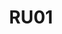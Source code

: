 ---
title: RU01
description: Square Peg Round Hole
dimension: reuse
tags:
- capabilities
- existing
- inventory
- assessment
- baseline
- landscape
- analysis
- gap
- optimisation
nav_order: 2.61
deprecated: false
requirement: If reusing existing capabilities, we **SHOULD** have confidence that
  any additional functionality required can be sensibly and cost effectively added
  to the existing service i.e. we are not bending something out of shape.
more_info: |
  Intent:
    Avoid contorting existing services beyond their intended operating / domain
    boundaries leading to fragile extensions and escalating maintenance burden.

  Evaluation checklist:
    - Functional gap analysis (features required vs provided)
    - Non-functional fit (latency, throughput, data sensitivity)
    - Extensibility path (plugin / config vs code fork)
    - Ownership & roadmap alignment
    - Upgrade / change cadence compatibility

  Fit indicators:
    - New requirements fall within published extension mechanisms
    - Performance headroom > projected 12–18 month growth
    - Roadmap includes upcoming needed capabilities

  Misfit signals:
    - Multiple invasive forks / patches required
    - Latency budget exceeded after extension spikes path length
    - Service owner unwilling to absorb additional scope

  Pitfalls:
    - Underestimating cost of supporting divergent bespoke branch
    - Silent SLA erosion due to capacity squeeze
    - Hidden coupling to internal data models not meant for external use
examples:
- title: Gap Analysis Table
  content: 'Columns: Required Feature, Native?, Workaround, Impact, Decision.

    '
- title: Extension Mechanism ADR
  content: 'Decision to use published webhook interface vs forking core code.

    '
- title: Performance Headroom Chart
  content: 'CPU / latency vs projected load trend with safety margin.

    '
technology:
- title: Service Performance Dashboard
  content: 'Monitors resource & latency utilisation vs thresholds.

    '
- title: API Contract Diff Tool
  content: 'Detects upstream breaking changes impacting extended usage.

    '
- title: Feature Flag / Extension Framework
  content: 'Enables non-invasive augmentation.

    '
further_reading:
- title: Build vs Buy vs Extend Guidance
  content: Decision frameworks for capability sourcing.
  url: https://martinfowler.com/
- title: Platform as Product (Team Topologies)
  content: Reuse enablement mindset.
  url: https://teamtopologies.com/
assessment_guidance: |
  Assessment focus:
    Confirm reuse of existing capability is structurally sound (not over-stretching) with lifecycle viability.

  Steps:
    1. Examine gap analysis: verify each significant extension requirement has a clear supported mechanism (plugin/config API) or justified workaround.
    2. Review performance headroom metrics post-extension vs projected load curve.
    3. Inspect ownership & roadmap alignment: confirm future needs appear on owning team's backlog.
    4. Assess operational risk: support model & incident history—any degradation since extension adoption?
    5. Evaluate exit/rollback plan if extension stress exceeds acceptable limits.

  Evidence:
    - Gap analysis table excerpt
    - Headroom chart
    - Roadmap / backlog item references
    - Extension ADR with constraints

  Red flags:
    - Forked codebase divergence increasing maintenance cost
    - Latency or error SLO regression attributable to contorted usage
    - Owner rejection of requested core enhancements (accumulating patchwork)

  Maturity signals:
    - Extension request turnaround times tracked & improving
    - Periodic reassessment of fit vs emerging alternatives
    - Observability distinguishing base vs extended features

  Quick improvements:
    - Introduce extension fit checklist gating further customisation
    - Add extension stress test scenario
    - Formalise escalation path for capability gaps
assessment_examples:
  '0':
  - example: Reuse attempted without gap analysis; invasive code forks maintained
      separately.
  - example: Performance / latency impact of extensions unknown; regressions accepted.
  '1':
  - example: Basic feature gap list exists but lacks NFR considerations; ad-hoc patches
      applied.
  - example: Ownership / roadmap alignment not confirmed—future needs speculative.
  '2':
  - example: Structured gap analysis with initial mitigation approaches; some extensions
      via published hooks.
  - example: Headroom measured once; no revisit trigger documented.
  '3':
  - example: Extension mechanisms (webhooks/config) used exclusively; RTO/latency
      headroom regularly reviewed.
  - example: Roadmap alignment evidenced by accepted backlog items for upcoming needs.
  '4':
  - example: Extension churn & performance overhead metrics tracked; misfit signals
      trigger design review.
  - example: Observability distinguishes base vs extension paths informing optimisation.
  '5':
  - example: Automated fit assessment (lint/checklist) gates new extension proposals;
      continuous headroom reporting.
  - example: Extension contributions upstreamed reducing divergence to near zero.
---
